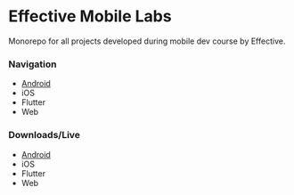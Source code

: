 # Effective Mobile Labs
Monorepo for all projects developed during mobile dev course by Effective.

### Navigation
- [Android](/android/README.md)
- iOS
- Flutter
- Web

### Downloads/Live
- [Android](/downloads/EffectiveLabOne.apk)
- iOS
- Flutter
- Web
